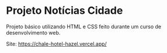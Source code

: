 # Projeto Notícias Cidade

Projeto básico utilizando HTML e CSS feito durante um curso de desenvolvimento web.

Site: https://chale-hotel-hazel.vercel.app/
